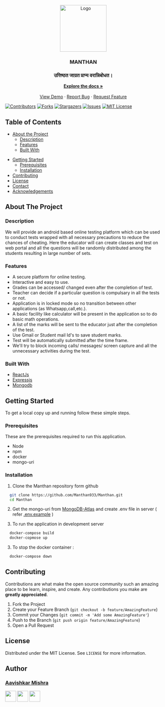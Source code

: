 <p align="center">
  <a href="https://github.com/aavishkarmishra/manthan">
    <img src="https://avatars3.githubusercontent.com/u/74331410?s=400&u=7b6f3cd00fcf7091d337c377229c359d7c3c5639&v=4" alt="Logo" width="150">
  </a>

  <h3 align="center">MANTHAN</h3>
  <h3 align="center">उत्तिष्ठत जाग्रत प्राप्य वरान्निबोधत।</h3>
  <p align="center">
    <a href="https://github.com/aavishkarmishra/manthan"><strong>Explore the docs »</strong></a>
    <br />
    <br />
    <a href="https://manthan-app.herokuapp.com/">View Demo</a>
    ·
    <a href="https://github.com/aavishkarmishra/manthan/issues">Report Bug</a>
    ·
    <a href="https://github.com/aavishkarmishra/manthan/issues">Request Feature</a>
  </p>
</p>

[![Contributors][contributors-shield]][contributors-url]
[![Forks][forks-shield]][forks-url]
[![Stargazers][stars-shield]][stars-url]
[![Issues][issues-shield]][issues-url]
[![MIT License][license-shield]][license-url]


<!-- TABLE OF CONTENTS -->
## Table of Contents

* [About the Project](#about-the-project)
  * [Description](#description)
  * [Features](#features)
  * [Built With](#built-with)
<!---* [Live App](#live-app)--->
* [Getting Started](#getting-started)
  * [Prerequisites](#prerequisites)
  * [Installation](#installation)
* [Contributing](#contributing)
* [License](#license)
* [Contact](#contact)
* [Acknowledgements](#acknowledgements)



<!-- ABOUT THE PROJECT -->
## About The Project

### Description
We will provide an android based online testing platform which can be used to conduct tests wrapped with all necessary precautions to reduce the chances of cheating. Here the educator will can create classes and test on web portal and all the questions will be randomly distributed among the students resulting in large number of sets.

### Features
- A secure platform for online testing.
- Interactive and easy to use.
- Grades can be accessed/ changed even after the completion of test.
- Teacher can decide if a particular question is compulsary in all the tests or not.
- Application is in locked mode so no transition between other applications (as Whatsapp,call,etc.).
- A basic facility like calculator will be present in the application so to do basic math operations.
- A list of the marks will be sent to the educator just after the completion of the test.
- Use Gmail or Student mail Id's to save student marks.
- Test will be automatically submitted after the time frame.
- We'll try to block incoming calls/ messages/ screen capture and all the unnecessary activities during the test.

### Built With

* [ReactJs](https://reactjs.org/)
* [Expressjs](https://expressjs.com/)
* [Mongodb](https://www.mongodb.com/)


<!-- LIVE APP
## Live App 
[Android App for students and teachers]() and [Web app for teachers to add and access classes and tests](https://manthan-app.herokuapp.com/)
-->

<!-- GETTING STARTED -->
## Getting Started

To get a local copy up and running follow these simple steps.

### Prerequisites

These are the prerequisites required to run this application.
* Node
* npm
* docker
* mongo-uri
### Installation

1. Clone the Manthan repository form github  
```sh
  git clone https://github.com/Manthan933/Manthan.git
  cd Manthan
```
2. Get the mongo-uri from [MongoDB-Atlas](https://www.mongodb.com/cloud/atlas) and create .env file in server ( refer [.env.example](server/.env.example) )

2.  To run the application in development server
```sh
  docker-compose build
  docker-copmose up
```
3. To stop the docker container : 
``` sh
  docker-compose down
``` 


<!-- USAGE EXAMPLES -->
<!-- ## Screenshots -->

<!-- CONTRIBUTING -->
## Contributing

Contributions are what make the open source community such an amazing place to be learn, inspire, and create. Any contributions you make are **greatly appreciated**.

1. Fork the Project
2. Create your Feature Branch (`git checkout -b feature/AmazingFeature`)
3. Commit your Changes (`git commit -m 'Add some AmazingFeature'`)
4. Push to the Branch (`git push origin feature/AmazingFeature`)
5. Open a Pull Request



<!-- LICENSE -->
## License

Distributed under the MIT License. See `LICENSE` for more information.



<!-- CONTACT -->

## Author

### [Aavishkar Mishra](https://github.com/aavishkarmishra)


[<img src="https://image.flaticon.com/icons/svg/185/185964.svg" width="35" padding="10">](https://www.linkedin.com/in/aavishkarmishra/)
[<img src="https://www.flaticon.com/svg/static/icons/svg/1312/1312142.svg" width="35" padding="10">](https://www.twitter.com/aavishkarmishra)
[<img src="https://image.flaticon.com/icons/svg/185/185985.svg" width="35" padding="10">](https://www.instagram.com/aavishkarmishra/)



<!-- MARKDOWN LINKS & IMAGES -->
<!-- https://www.markdownguide.org/basic-syntax/#reference-style-links -->
[contributors-shield]: https://img.shields.io/github/contributors/aavishkarmishra/manthan.svg?style=flat-square
[contributors-url]: https://github.com/aavishkarmishra/manthan/graphs/contributors
[forks-shield]: https://img.shields.io/github/forks/aavishkarmishra/manthan.svg?style=flat-square
[forks-url]: https://github.com/aavishkarmishra/manthan/network/members
[stars-shield]: https://img.shields.io/github/stars/aavishkarmishra/manthan.svg?style=flat-square
[stars-url]: https://github.com/aavishkarmishra/manthan/stargazers
[issues-shield]: https://img.shields.io/github/issues/aavishkarmishra/manthan.svg?style=flat-square
[issues-url]: https://github.com/aavishkarmishra/manthan/issues
[license-shield]: https://img.shields.io/github/license/aavishkarmishra/manthan.svg?style=flat-square
[license-url]: https://github.com/aavishkarmishra/manthan/blob/master/LICENSE.txt
[linkedin-shield]: https://img.shields.io/badge/-LinkedIn-black.svg?style=flat-square&logo=linkedin&colorB=555
[linkedin-url]: https://linkedin.com/in/aavishkarmishra
[product-screenshot]: images/screenshot.png

